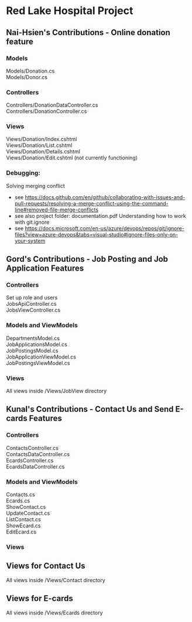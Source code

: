 # Red Lake Hospital Project
## Nai-Hsien's Contributions - Online donation feature
### Models 
Models/Donation.cs <br />
Models/Donor.cs <br />
### Controllers
Controllers/DonationDataController.cs <br />
Controllers/DonationController.cs <br />
### Views
Views/Donation/Index.cshtml <br />
Views/Donation/List.cshtml <br />
Views/Donation/Details.cshtml <br />
Views/Donation/Edit.cshtml (not currently functioning) <br />

### Debugging:
Solving merging conflict <br />
  - see https://docs.github.com/en/github/collaborating-with-issues-and-pull-requests/resolving-a-merge-conflict-using-the-command-line#removed-file-merge-conflicts
  - see also project folder: documentation.pdf
Understanding how to work with git.ignore <br />
  - see https://docs.microsoft.com/en-us/azure/devops/repos/git/ignore-files?view=azure-devops&tabs=visual-studio#ignore-files-only-on-your-system

## Gord's Contributions - Job Posting and Job Application Features

### Controllers
Set up role and users <br />
JobsApiController.cs <br />
JobsViewController.cs <br />

### Models and ViewModels
DepartmentsModel.cs <br />
JobApplicationsModel.cs <br />
JobPostingsModel.cs <br />
JobApplicationViewModel.cs <br />
JobPostingsViewModel.cs <br />

### Views
All views inside /Views/JobView directory


## Kunal's Contributions - Contact Us and Send E-cards Features

### Controllers
ContactsController.cs <br />
ContactsDataController.cs <br />
EcardsController.cs <br />
EcardsDataController.cs <br />

### Models and ViewModels
Contacts.cs <br />
Ecards.cs <br />
ShowContact.cs <br />
UpdateContact.cs <br />
ListContact.cs <br />
ShowEcard.cs <br />
EditEcard.cs <br />

### Views
## Views for Contact Us
All views inside /Views/Contact directory
## Views for E-cards
All views inside /Views/Ecards directory
